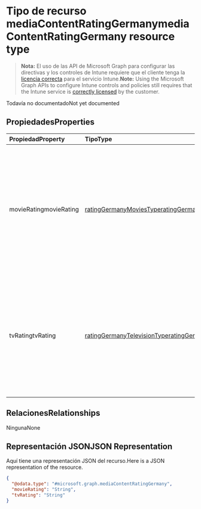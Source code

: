 # <a name="mediacontentratinggermany-resource-type"></a><span data-ttu-id="8e1bd-101">Tipo de recurso mediaContentRatingGermany</span><span class="sxs-lookup"><span data-stu-id="8e1bd-101">mediaContentRatingGermany resource type</span></span>

> <span data-ttu-id="8e1bd-102">**Nota:** El uso de las API de Microsoft Graph para configurar las directivas y los controles de Intune requiere que el cliente tenga la [licencia correcta](https://go.microsoft.com/fwlink/?linkid=839381) para el servicio Intune.</span><span class="sxs-lookup"><span data-stu-id="8e1bd-102">**Note:** Using the Microsoft Graph APIs to configure Intune controls and policies still requires that the Intune service is [correctly licensed](https://go.microsoft.com/fwlink/?linkid=839381) by the customer.</span></span>

<span data-ttu-id="8e1bd-103">Todavía no documentado</span><span class="sxs-lookup"><span data-stu-id="8e1bd-103">Not yet documented</span></span>
## <a name="properties"></a><span data-ttu-id="8e1bd-104">Propiedades</span><span class="sxs-lookup"><span data-stu-id="8e1bd-104">Properties</span></span>
|<span data-ttu-id="8e1bd-105">Propiedad</span><span class="sxs-lookup"><span data-stu-id="8e1bd-105">Property</span></span>|<span data-ttu-id="8e1bd-106">Tipo</span><span class="sxs-lookup"><span data-stu-id="8e1bd-106">Type</span></span>|<span data-ttu-id="8e1bd-107">Descripción</span><span class="sxs-lookup"><span data-stu-id="8e1bd-107">Description</span></span>|
|:---|:---|:---|
|<span data-ttu-id="8e1bd-108">movieRating</span><span class="sxs-lookup"><span data-stu-id="8e1bd-108">movieRating</span></span>|[<span data-ttu-id="8e1bd-109">ratingGermanyMoviesType</span><span class="sxs-lookup"><span data-stu-id="8e1bd-109">ratingGermanyMoviesType</span></span>](../resources/intune_deviceconfig_ratinggermanymoviestype.md)|<span data-ttu-id="8e1bd-110">Películas de clasificación seleccionado para Alemania.</span><span class="sxs-lookup"><span data-stu-id="8e1bd-110">Movies rating selected for Germany.</span></span> <span data-ttu-id="8e1bd-111">Los valores posibles son: `allAllowed`, `allBlocked`, `general`, `agesAbove6`, `agesAbove12`, `agesAbove16` y `adults`.</span><span class="sxs-lookup"><span data-stu-id="8e1bd-111">Possible values are: `allAllowed`, `allBlocked`, `general`, `agesAbove6`, `agesAbove12`, `agesAbove16`, `adults`.</span></span>|
|<span data-ttu-id="8e1bd-112">tvRating</span><span class="sxs-lookup"><span data-stu-id="8e1bd-112">tvRating</span></span>|[<span data-ttu-id="8e1bd-113">ratingGermanyTelevisionType</span><span class="sxs-lookup"><span data-stu-id="8e1bd-113">ratingGermanyTelevisionType</span></span>](../resources/intune_deviceconfig_ratinggermanytelevisiontype.md)|<span data-ttu-id="8e1bd-114">Clasificación de TV seleccionada para Alemania.</span><span class="sxs-lookup"><span data-stu-id="8e1bd-114">TV rating selected for Germany.</span></span> <span data-ttu-id="8e1bd-115">Los valores posibles son: `allAllowed`, `allBlocked`, `general`, `agesAbove6`, `agesAbove12`, `agesAbove16` y `adults`.</span><span class="sxs-lookup"><span data-stu-id="8e1bd-115">Possible values are: `allAllowed`, `allBlocked`, `general`, `agesAbove6`, `agesAbove12`, `agesAbove16`, `adults`.</span></span>|

## <a name="relationships"></a><span data-ttu-id="8e1bd-116">Relaciones</span><span class="sxs-lookup"><span data-stu-id="8e1bd-116">Relationships</span></span>
<span data-ttu-id="8e1bd-117">Ninguna</span><span class="sxs-lookup"><span data-stu-id="8e1bd-117">None</span></span>
## <a name="json-representation"></a><span data-ttu-id="8e1bd-118">Representación JSON</span><span class="sxs-lookup"><span data-stu-id="8e1bd-118">JSON Representation</span></span>
<span data-ttu-id="8e1bd-119">Aquí tiene una representación JSON del recurso.</span><span class="sxs-lookup"><span data-stu-id="8e1bd-119">Here is a JSON representation of the resource.</span></span>
<!-- {
  "blockType": "resource",
  "@odata.type": "microsoft.graph.mediaContentRatingGermany"
}
-->
``` json
{
  "@odata.type": "#microsoft.graph.mediaContentRatingGermany",
  "movieRating": "String",
  "tvRating": "String"
}
```



